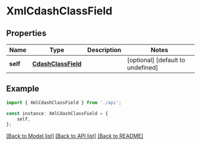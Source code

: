 # XmlCdashClassField


## Properties

Name | Type | Description | Notes
------------ | ------------- | ------------- | -------------
**self** | [**CdashClassField**](CdashClassField.md) |  | [optional] [default to undefined]

## Example

```typescript
import { XmlCdashClassField } from './api';

const instance: XmlCdashClassField = {
    self,
};
```

[[Back to Model list]](../README.md#documentation-for-models) [[Back to API list]](../README.md#documentation-for-api-endpoints) [[Back to README]](../README.md)
